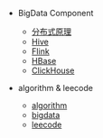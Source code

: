 - BigData Component
  - [分布式原理](distribute.md)
  - [Hive](Hive/README.md)
  - [Flink](Flink/README.md)
  - [HBase](HBase/README.md)
  - [ClickHouse](ClickHouse/README.md)
- algorithm & leecode

  - [algorithm](algorithm/README.md)
  - [bigdata](algorithm/bigdata/README.md)
  - [leecode](algorithm/leecode/README.md)